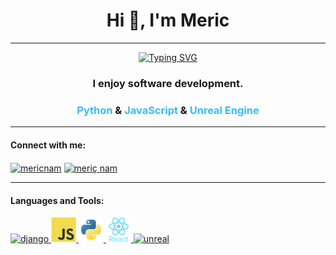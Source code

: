 <h1 align="center">Hi 👋, I'm Meric</h1>
<hr>  

<div style="text-align: center;">
<a href="https://git.io/typing-svg"><img src="https://readme-typing-svg.demolab.com?font=roboto&weight=700&size=30&pause=1000&center=true&vCenter=true&width=1100&height=30&lines=electrical+%26+electronics+engineer;web+developer;game+developer" alt="Typing SVG" /></a>
</div>


<h3 align="center">I enjoy software development. </h3>
<h3 align="center">
    <span style="font_size:'20px'; color:#36BCF7FF">Python</span> &
    <span style="font_size:'20px'; color:#36BCF7FF">JavaScript</span> & 
    <span style="font_size:'20px'; color:#36BCF7FF"> Unreal Engine </span> 
</h3>

<hr>  
<h4 align="left">Connect with me:</h4>
<p align="left">
<a href="https://twitter.com/mericnam" target="blank"><img align="center" src="https://raw.githubusercontent.com/rahuldkjain/github-profile-readme-generator/master/src/images/icons/Social/twitter.svg" alt="mericnam" height="30" width="40" /></a>
<a href="https://linkedin.com/in/meriç-nam-a518a7106/" target="blank"><img align="center" src="https://raw.githubusercontent.com/rahuldkjain/github-profile-readme-generator/master/src/images/icons/Social/linked-in-alt.svg" alt="meriç nam" height="30" width="40" /></a>
</p>

<hr>  
<h4 align="left">Languages and Tools:</h4>
<p align="left"> 
  <a href="https://www.djangoproject.com/" target="_blank" rel="noreferrer"> <img src="https://cdn.worldvectorlogo.com/logos/django.svg" alt="django" width="40" height="40"/> </a> <a href="https://developer.mozilla.org/en-US/docs/Web/JavaScript" target="_blank" rel="noreferrer"> <img src="https://raw.githubusercontent.com/devicons/devicon/master/icons/javascript/javascript-original.svg" alt="javascript" width="40" height="40"/> </a> <a href="https://www.python.org" target="_blank" rel="noreferrer"> <img src="https://raw.githubusercontent.com/devicons/devicon/master/icons/python/python-original.svg" alt="python" width="40" height="40"/> </a> <a href="https://reactjs.org/" target="_blank" rel="noreferrer"> <img src="https://raw.githubusercontent.com/devicons/devicon/master/icons/react/react-original-wordmark.svg" alt="react" width="40" height="40"/> </a> 
    <a href="https://unrealengine.com/" target="_blank" rel="noreferrer"> <img src="https://raw.githubusercontent.com/kenangundogan/fontisto/036b7eca71aab1bef8e6a0518f7329f13ed62f6b/icons/svg/brand/unreal-engine.svg" alt="unreal" width="40" height="40"/> </a>
</p>


